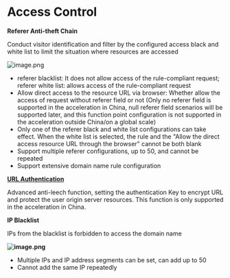 
# Access Control

**Referer Anti-theft Chain**

Conduct visitor identification and filter by the configured access black and white list to limit the situation where resources are accessed

![image.png](https://img1.jcloudcs.com/cms/cae838c5-ec36-405a-8d72-a1dfe1ff517120180403184257.png)

- referer blacklist: It does not allow access of the rule-compliant request; referer white list: allows access of the rule-compliant request
- Allow direct access to the resource URL via browser: Whether allow the access of request without referer field or not (Only no referer field is supported in the acceleration in China, null referer field scenarios will be supported later, and this function point configuration is not supported in the acceleration outside China/on a global scale)
- Only one of the referer black and white list configurations can take effect. When the white list is selected, the rule and the "Allow the direct access resource URL through the browser" cannot be both blank
- Support multiple referer configurations, up to 50, and cannot be repeated
- Support extensive domain name rule configuration

**[URL Authentication](URL-Authentication.md)**

Advanced anti-leech function, setting the authentication Key to encrypt URL and protect the user origin server resources. This function is only supported in the acceleration in China.

**IP Blacklist**

IPs from the blacklist is forbidden to access the domain name

**![image.png](https://img1.jcloudcs.com/cms/cb6511da-4608-4c31-b628-d9be43546cc120180403191802.png)**

- Multiple IPs and IP address segments can be set, can add up to 50
- Cannot add the same IP repeatedly

 


